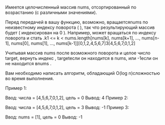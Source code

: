 Имеется целочисленный массив nums, отсортированный по возрастанию (с различными значениями).

Перед передачей в вашу функцию, возможно, вращаетсяnums по неизвестному индексу поворота ( ), так что результирующий массив будет ( индексирован на 0 ). Например, может вращаться по индексу поворота и стать .k1 <= k < nums.length[nums[k], nums[k+1], ..., nums[n-1], nums[0], nums[1], ..., nums[k-1]][0,1,2,4,5,6,7]3[4,5,6,7,0,1,2]

Учитывая массив nums после возможного поворота и целое число target, вернуть индекс , targetесли он находится в nums, или -1если он не находится вnums .

Вам необходимо написать алгоритм, обладающий O(log n)сложностью во время выполнения.

Пример 1:

Ввод: числа = [4,5,6,7,0,1,2], цель = 0
Вывод: 4
Пример 2:

Ввод: числа = [4,5,6,7,0,1,2], цель = 3
Вывод: -1
Пример 3:

Ввод: nums = [1], цель = 0
Вывод: -1
